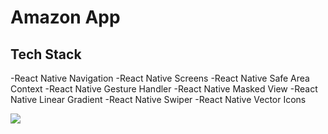 # Amazon App

## Tech Stack

-React Native Navigation
-React Native Screens
-React Native Safe Area Context
-React Native Gesture Handler
-React Native Masked View
-React Native Linear Gradient
-React Native Swiper
-React Native Vector Icons

![](amazonNative.gif)
